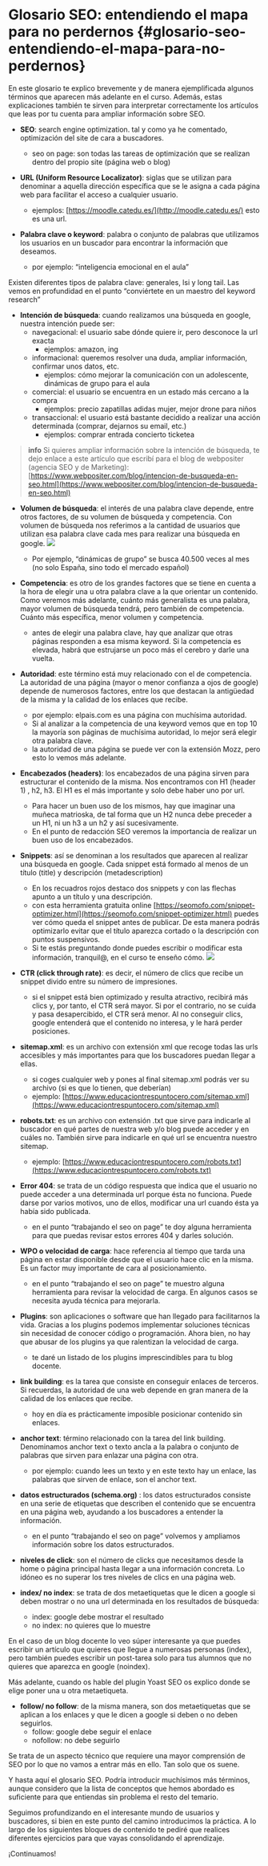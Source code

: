 # Glosario SEO: entendiendo el mapa para no perdernos {#glosario-seo-entendiendo-el-mapa-para-no-perdernos}

En este glosario te explico brevemente y de manera ejemplificada algunos términos que aparecen más adelante en el curso.  Además, estas explicaciones también te sirven para interpretar correctamente los artículos que leas por tu cuenta para ampliar información sobre SEO.

* **SEO**: search engine optimization. tal y como ya he comentado, optimización del site de cara a buscadores.
  * seo on page: son todas las tareas de optimización que se realizan dentro del propio site (página web o blog)


* **URL (Uniform Resource Localizator)**: siglas que se utilizan para denominar a aquella dirección específica que se le asigna a cada página web para facilitar el acceso a cualquier usuario.
  * ejemplos: [https://moodle.catedu.es/](http://moodle.catedu.es/) esto es una url.


* **Palabra clave o keyword**: palabra o conjunto de palabras que utilizamos los usuarios en un buscador para encontrar la información que deseamos.
  * por ejemplo: “inteligencia emocional en el aula”


Existen diferentes tipos de palabra clave: generales, lsi y long tail. Las vemos en profundidad en el punto “conviértete en un maestro del keyword research”

* **Intención de búsqueda**: cuando realizamos una búsqueda en google, nuestra intención puede ser:
  * navegacional: el usuario sabe dónde quiere ir, pero desconoce la url exacta
    * ejemplos: amazon, ing
  * informacional: queremos resolver una duda, ampliar información, confirmar unos datos, etc.
    * ejemplos: cómo mejorar la comunicación con un adolescente, dinámicas de grupo para el aula
  * comercial: el usuario se encuentra en un estado más cercano a la compra
    * ejemplos: precio zapatillas adidas mujer, mejor drone para niños
  * transaccional: el usuario está bastante decidido a realizar una acción determinada (comprar, dejarnos su email, etc.)
    * ejemplos: comprar entrada concierto ticketea

>**info**
>Si quieres ampliar información sobre la intención de búsqueda, te dejo enlace a este artículo que escribí para el blog de webpositer (agencia SEO y de Marketing): [https://www.webpositer.com/blog/intencion-de-busqueda-en-seo.html](https://www.webpositer.com/blog/intencion-de-busqueda-en-seo.html)

* **Volumen de búsqueda**: el interés de una palabra clave depende, entre otros factores, de su volumen de búsqueda y competencia. Con volumen de búsqueda nos referimos a la cantidad de usuarios que utilizan esa palabra clave cada mes para realizar una búsqueda en google.
    ![](/img/image38.png)
  * Por ejemplo, “dinámicas de grupo” se busca 40.500 veces al mes (no solo España, sino todo el mercado español)

* **Competencia**: es otro de los grandes factores que se tiene en cuenta a la hora de elegir una u otra palabra clave a la que orientar un contenido. Como veremos más adelante, cuánto más generalista es una palabra, mayor volumen de búsqueda tendrá, pero también de competencia. Cuánto más específica, menor volumen y competencia.
  * antes de elegir una palabra clave, hay que analizar que otras páginas responden a esa misma keyword. Si la competencia es elevada, habrá que estrujarse un poco más el cerebro y darle una vuelta.
* **Autoridad**: este término está muy relacionado con el de competencia. La autoridad de una página (mayor o menor confianza a ojos de google) depende de numerosos factores, entre los que destacan la antigüedad de la misma y la calidad de los enlaces que recibe.
  * por ejemplo: elpais.com es una página con muchísima autoridad.
  * Si al analizar a la competencia de una keyword vemos que en top 10 la mayoría son páginas de muchísima autoridad, lo mejor será elegir otra palabra clave.
  * la autoridad de una página se puede ver con la extensión Mozz, pero esto lo vemos más adelante.
* **Encabezados (headers)**: los encabezados de una página sirven para estructurar el contenido de la misma. Nos encontramos con H1 (header 1) , h2, h3\. El H1 es el más importante y solo debe haber uno por url.
  * Para hacer un buen uso de los mismos, hay que imaginar una muñeca matrioska, de tal forma que un H2 nunca debe preceder a un H1, ni un h3 a un h2 y así sucesivamente.
  * En el punto de redacción SEO veremos la importancia de realizar un buen uso de los encabezados.
* **Snippets**: así se denominan a los resultados que aparecen al realizar una búsqueda en google. Cada snippet está formado al menos de un título (title) y descripción (metadescription)  
  * En los recuadros rojos destaco dos snippets y con las flechas apunto a un título y una descripción.
  * con esta herramienta gratuita online [https://seomofo.com/snippet-optimizer.html](https://seomofo.com/snippet-optimizer.html)  puedes ver cómo queda el snippet antes de publicar. De esta manera podrás optimizarlo evitar que el título aparezca cortado o la descripción con puntos suspensivos.
  * Si te estás preguntando donde puedes escribir o modificar esta información, tranquil@, en el curso te enseño cómo.
    ![](/img/image37.png)
* **CTR (click through rate)**: es decir, el número de clics que recibe un snippet divido entre su número de impresiones.
  * si el snippet está bien optimizado y resulta atractivo, recibirá más clics y, por tanto, el CTR será mayor. Si por el contrario, no se cuida y pasa desapercibido, el CTR será menor. Al no conseguir clics, google entenderá que el contenido no interesa, y le hará perder posiciones.
* **sitemap.xml**: es un archivo con extensión xml que recoge todas las urls accesibles y más importantes para que los buscadores puedan llegar a ellas.
  * si coges cualquier web y pones al final sitemap.xml podrás ver su archivo (si es que lo tienen, que deberían)
  * ejemplo: [https://www.educaciontrespuntocero.com/sitemap.xml](https://www.educaciontrespuntocero.com/sitemap.xml)
* **robots.txt**: es un archivo con extensión .txt que sirve para indicarle al buscador en qué partes de nuestra web y/o blog puede acceder y en cuáles no. También sirve para indicarle en qué url se encuentra nuestro sitemap.
  * ejemplo: [https://www.educaciontrespuntocero.com/robots.txt](https://www.educaciontrespuntocero.com/robots.txt)
* **Error 404**: se trata de un código respuesta que indica que el usuario no puede acceder a una determinada url porque ésta no funciona. Puede darse por varios motivos, uno de ellos, modificar una url cuando ésta ya había sido publicada.
  * en el punto “trabajando el seo on page” te doy  alguna herramienta para que puedas revisar estos errores 404 y darles solución.  
* **WPO o velocidad de carga**: hace referencia al tiempo que tarda una página en estar disponible desde que el usuario hace clic en la misma. Es un factor muy importante de cara al posicionamiento.
  * en el punto “trabajando el seo on page” te muestro alguna herramienta para revisar la velocidad de carga. En algunos casos se necesita ayuda técnica para mejorarla.
* **Plugins**: son aplicaciones o software que han llegado para facilitarnos la vida. Gracias a los plugins podemos implementar soluciones técnicas sin necesidad de conocer código o programación. Ahora bien, no hay que abusar de los plugins ya que ralentizan la velocidad de carga.
  * te daré un listado de los plugins imprescindibles para tu blog docente.
* **link building**: es la tarea que consiste en conseguir enlaces de terceros. Si recuerdas, la autoridad de una web depende en gran manera de la calidad de los enlaces que recibe.
  * hoy en día es prácticamente imposible posicionar contenido sin enlaces.
* **anchor text**: término relacionado con la tarea del link building. Denominamos anchor text o texto ancla a la palabra o conjunto de palabras que sirven para enlazar una página con otra.
  * por ejemplo: cuando lees un texto y en este texto hay un enlace, las palabras que sirven de enlace, son el anchor text.
* **datos estructurados (schema.org)** : los datos estructurados consiste en una serie de etiquetas que describen el contenido que se encuentra en una página web, ayudando a los buscadores a entender la información.
  * en el punto “trabajando el seo on page” volvemos y ampliamos información sobre los datos estructurados.
* **niveles de click**: son el número de clicks que necesitamos desde la home o página principal hasta llegar a una información concreta. Lo idóneo es no superar los tres niveles de clics en una página web.
* **index/ no index**: se trata de dos metaetiquetas que le dicen a google si deben mostrar o no una url determinada en los resultados de búsqueda:
  * index: google debe mostrar el resultado
  * no index: no quieres que lo muestre

En el caso de un blog docente lo veo súper interesante ya que puedes escribir un artículo que quieres que llegue a numerosas personas (index), pero también puedes escribir un post-tarea solo para tus alumnos que no quieres que aparezca en google (noindex).

Más adelante, cuando os hable del plugin Yoast SEO os explico donde se elige poner una u otra metaetiqueta.

* **follow/ no follow**: de la misma manera, son dos metaetiquetas que se aplican a los enlaces y que le dicen a google si deben o no deben seguirlos.
  * follow: google debe seguir el enlace
  * nofollow: no debe seguirlo

Se trata de un aspecto técnico que requiere una mayor comprensión de SEO por lo que no vamos a entrar más en ello. Tan solo que os suene.

Y hasta aquí el glosario SEO. Podría introducir muchísimos más términos, aunque considero que la lista de conceptos que hemos abordado es suficiente para que entiendas sin problema el resto del temario.

Seguimos profundizando en el interesante mundo de usuarios y buscadores, si bien en este punto del camino introducimos la práctica. A lo largo de los siguientes bloques de contenido te pediré que realices diferentes ejercicios para que vayas consolidando el aprendizaje.

¡Continuamos!